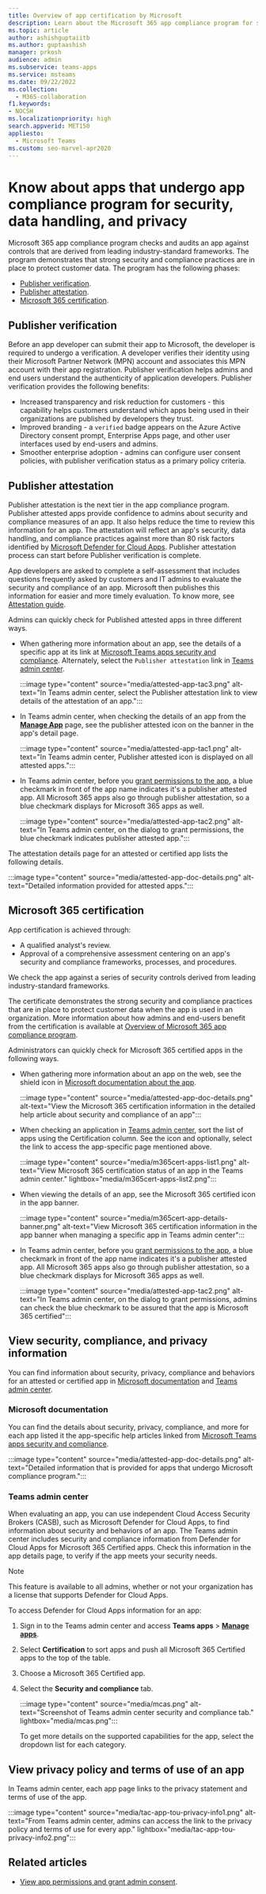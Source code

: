 ```yaml
---
title: Overview of app certification by Microsoft
description: Learn about the Microsoft 365 app compliance program for security, compliance, and privacy of third-party apps.
ms.topic: article
author: ashishguptaiitb
ms.author: guptaashish
manager: prkosh
audience: admin
ms.subservice: teams-apps
ms.service: msteams
ms.date: 09/22/2022
ms.collection: 
  - M365-collaboration
f1.keywords:
- NOCSH
ms.localizationpriority: high
search.appverid: MET150
appliesto: 
  - Microsoft Teams
ms.custom: seo-marvel-apr2020
---
```

# Know about apps that undergo app compliance program for security, data handling, and privacy

Microsoft 365 app compliance program checks and audits an app against controls that are derived from leading industry-standard frameworks. The program demonstrates that strong security and compliance practices are in place to protect customer data. The program has the following phases:

* [Publisher verification](#publisher-verification).
* [Publisher attestation](#publisher-attestation).
* [Microsoft 365 certification](#microsoft-365-certification).

## Publisher verification

Before an app developer can submit their app to Microsoft, the developer is required to undergo a verification. A developer verifies their identity using their Microsoft Partner Network (MPN) account and associates this MPN account with their app registration. Publisher verification helps admins and end users understand the authenticity of application developers. Publisher verification provides the following benefits:

* Increased transparency and risk reduction for customers - this capability helps customers understand which apps being used in their organizations are published by developers they trust.
* Improved branding - a `verified` badge appears on the Azure Active Directory consent prompt, Enterprise Apps page, and other user interfaces used by end-users and admins.
* Smoother enterprise adoption - admins can configure user consent policies, with publisher verification status as a primary policy criteria.

## Publisher attestation

Publisher attestation is the next tier in the app compliance program. Publisher attested apps provide confidence to admins about security and compliance measures of an app. It also helps reduce the time to review this information for an app. The attestation will reflect an app's security, data handling, and compliance practices against more than 80 risk factors identified by [Microsoft Defender for Cloud Apps](/defender-cloud-apps/). Publisher attestation process can start before Publisher verification is complete.

App developers are asked to complete a self-assessment that includes questions frequently asked by customers and IT admins to evaluate the security and compliance of an app. Microsoft then publishes this information for easier and more timely evaluation. To know more, see [Attestation guide](/microsoft-365-app-certification/docs/enterprise-app-attestation-guide).

Admins can quickly check for Published attested apps in three different ways.

* When gathering more information about an app, see the details of a specific app at its link at [Microsoft Teams apps security and compliance](/microsoft-365-app-certification/teams/teams-apps). Alternately, select the `Publisher attestation` link in [Teams admin center](https://admin.teams.microsoft.com/).

  :::image type="content" source="media/attested-app-tac3.png" alt-text="In Teams admin center, select the Publisher attestation link to view details of the attestation of an app.":::

* In Teams admin center, when checking the details of an app from the **[Manage App](https://admin.teams.microsoft.com/policies/manage-apps)** page, see the publisher attested icon on the banner in the app's detail page.

  :::image type="content" source="media/attested-app-tac1.png" alt-text="In Teams admin center, Publisher attested icon is displayed on all attested apps.":::

* In Teams admin center, before you [grant permissions to the app](app-permissions-admin-center.md), a blue checkmark in front of the app name indicates it's a publisher attested app. All Microsoft 365 apps also go through publisher attestation, so a blue checkmark displays for Microsoft 365 apps as well.

   :::image type="content" source="media/attested-app-tac2.png" alt-text="In Teams admin center, on the dialog to grant permissions, the blue checkmark indicates publisher attested app.":::

The attestation details page for an attested or certified app lists the following details.

:::image type="content" source="media/attested-app-doc-details.png" alt-text="Detailed information provided for attested apps.":::

## Microsoft 365 certification

App certification is achieved through:

* A qualified analyst's review.
* Approval of a comprehensive assessment centering on an app's security and compliance frameworks, processes, and procedures.

We check the app against a series of security controls derived from leading industry-standard frameworks.

The certificate demonstrates the strong security and compliance practices that are in place to protect customer data when the app is used in an organization. More information about how admins and end-users benefit from the certification is available at [Overview of Microsoft 365 app compliance program](/microsoft-365-app-certification/docs/enterprise-app-certification-guide).

Administrators can quickly check for Microsoft 365 certified apps in the following ways.

* When gathering more information about an app on the web, see the shield icon in [Microsoft documentation about the app](/microsoft-365-app-certification/teams/teams-apps).

  :::image type="content" source="media/attested-app-doc-details.png" alt-text="View the Microsoft 365 certification information in the detailed help article about security and compliance of an app":::

* When checking an application in [Teams admin center](https://admin.teams.microsoft.com/policies/manage-apps), sort the list of apps using the Certification column. See the icon and optionally, select the link to access the app-specific page mentioned above.

  :::image type="content" source="media/m365cert-apps-list1.png" alt-text="View Microsoft 365 certification status of an app in the Teams admin center." lightbox="media/m365cert-apps-list2.png":::

* When viewing the details of an app, see the Microsoft 365 certified icon in the app banner.

  :::image type="content" source="media/m365cert-app-details-banner.png" alt-text="View Microsoft 365 certification information in the app banner when managing a specific app in Teams admin center":::

* In Teams admin center, before you [grant permissions to the app](app-permissions-admin-center.md), a blue checkmark in front of the app name indicates it's a publisher attested app. All Microsoft 365 apps also go through publisher attestation, so a blue checkmark displays for Microsoft 365 apps as well.

   :::image type="content" source="media/attested-app-tac2.png" alt-text="In Teams admin center, on the dialog to grant permissions, admins can check the blue checkmark to be assured that the app is Microsoft 365 certified":::

## View security, compliance, and privacy information

You can find information about security, privacy, compliance and behaviors for an attested or certified app in [Microsoft documentation](/microsoft-365-app-certification/teams/teams-apps) and [Teams admin center](https://admin.teams.microsoft.com/policies/manage-apps).

### Microsoft documentation

You can find the details about security, privacy, compliance, and more for each app listed it the app-specific help articles linked from [Microsoft Teams apps security and compliance](/microsoft-365-app-certification/teams/teams-apps).

:::image type="content" source="media/attested-app-doc-details.png" alt-text="Detailed information that is provided for apps that undergo Microsoft compliance program.":::

### Teams admin center

When evaluating an app, you can use independent Cloud Access Security Brokers (CASB), such as Microsoft Defender for Cloud Apps, to find information about security and behaviors of an app. The Teams admin center includes security and compliance information from Defender for Cloud Apps for Microsoft 365 Certified apps. Check this information in the app details page, to verify if the app meets your security needs.

> [!NOTE]
> This feature is available to all admins, whether or not your organization has a license that supports Defender for Cloud Apps.

To access Defender for Cloud Apps information for an app:

1. Sign in to the Teams admin center and access **Teams apps** > **[Manage apps](https://admin.teams.microsoft.com/policies/manage-apps)**.

1. Select **Certification** to sort apps and push all Microsoft 365 Certified apps to the top of the table.

1. Choose a Microsoft 365 Certified app.

1. Select the **Security and compliance** tab.

   :::image type="content" source="media/mcas.png" alt-text="Screenshot of Teams admin center security and compliance tab." lightbox="media/mcas.png":::

   To get more details on the supported capabilities for the app, select the dropdown list for each category.

## View privacy policy and terms of use of an app

In Teams admin center, each app page links to the privacy statement and terms of use of the app.

:::image type="content" source="media/tac-app-tou-privacy-info1.png" alt-text="From Teams admin center, admins can access the link to the privacy policy and terms of use for every app." lightbox="media/tac-app-tou-privacy-info2.png":::

## Related articles

* [View app permissions and grant admin consent](app-permissions-admin-center.md).
